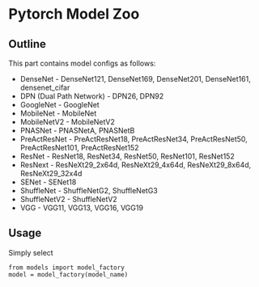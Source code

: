 # Pytorch Model Zoo

## Outline

This part contains model configs as follows:

* DenseNet - DenseNet121, DenseNet169, DenseNet201, DenseNet161, densenet_cifar
* DPN (Dual Path Network) - DPN26, DPN92
* GoogleNet - GoogleNet
* MobileNet - MobileNet
* MobileNetV2 - MobileNetV2
* PNASNet - PNASNetA, PNASNetB
* PreActResNet - PreActResNet18, PreActResNet34, PreActResNet50, PreActResNet101, PreActResNet152
* ResNet - ResNet18, ResNet34, ResNet50, ResNet101, ResNet152
* ResNext - ResNeXt29_2x64d, ResNeXt29_4x64d, ResNeXt29_8x64d, ResNeXt29_32x4d
* SENet - SENet18
* ShuffleNet - ShuffleNetG2, ShuffleNetG3
* ShuffleNetV2 - ShuffleNetV2
* VGG - VGG11, VGG13, VGG16, VGG19

## Usage

Simply select 

```
from models import model_factory
model = model_factory(model_name)
```